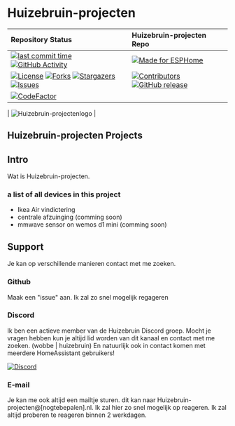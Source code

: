 # Huizebruin-projecten

| Repository Status | Huizebruin-projecten Repo |
| :--- | :--- |
|  [![last commit time][github-last-commit]][github-master] [![GitHub Activity][commits-shield]][commits] |  [![Made for ESPHome](https://img.shields.io/badge/Made_for-ESPHome-black?logo=esphome)](https://esphome.io) |
| [![License][license-shield]](LICENSE) [![Forks][forks-shield]][forks-url] [![Stargazers][stars-shield]][stars-url] [![Issues][issues-shield]][issues-url] | [![Contributors][contributors-shield]][contributors-url] [![GitHub release](https://img.shields.io/github/release/huizebruin/Huizebruin-projecten.svg)](https://GitHub.com/huizebruin/Huizebruin-projecten/releases)
| [![CodeFactor](https://www.codefactor.io/repository/github/huizebruin/Huizebruin-projecten/badge)](https://www.codefactor.io/repository/github/huizebruin/Huizebruin-projecten) ||


|  ![Huizebruin-projectenlogo](./static/stuff/logo.webp) |

## Huizebruin-projecten Projects

<!-- @import "[TOC]" {cmd="toc" depthFrom=1 depthTo=6 orderedList=false} -->

## Intro

Wat is Huizebruin-projecten.

### a list of all devices in this project


* Ikea Air vindictering
* centrale afzuinging (comming soon)
* mmwave sensor on wemos d1 mini (comming soon)


## Support

Je kan op verschillende manieren contact met me zoeken.

### Github

Maak een "issue" aan. Ik zal zo snel mogelijk regageren

### Discord

Ik ben een actieve member van de Huizebruin Discord groep. Mocht je vragen hebben kun je altijd lid worden van dit kanaal en contact met me zoeken. (wobbe | huizebruin)
En natuurlijk ook in contact komen met meerdere HomeAssistant gebruikers!

[![Discord][discord-shield]][discord]

### E-mail

Je kan me ook altijd een mailtje sturen. dit kan naar Huizebruin-projecten@[nogtebepalen].nl. Ik zal hier zo snel mogelijk op reageren. Ik zal altijd proberen te reageren binnen 2 werkdagen.

[commits-shield]: https://img.shields.io/github/commit-activity/m/huizebruin/Huizebruin-projecten.svg
[discord]: https://discord.gg/hKPgwWNHwH
[discord-shield]: https://img.shields.io/discord/723629686093119650.svg?logo=discord&color=7289da
[commits]: https://github.com/huizebruin/Huizebruin-projecten/commits/main
[github-last-commit]: https://img.shields.io/github/last-commit/huizebruin/Huizebruin-projecten.svg?style=plasticr
[github-master]: https://github.com/huizebruin/Huizebruin-projecten/commits/main
[license-shield]: https://img.shields.io/github/license/huizebruin/Huizebruin-projecten.svg
[contributors-url]: https://github.com/huizebruin/Huizebruin-projecten/graphs/contributors
[contributors-shield]: https://img.shields.io/github/contributors/huizebruin/Huizebruin-projecten.svg
[forks-shield]: https://img.shields.io/github/forks/huizebruin/Huizebruin-projecten.svg
[forks-url]: https://github.com/huizebruin/Huizebruin-projecten/network/members
[stars-shield]: https://img.shields.io/github/stars/huizebruin/Huizebruin-projecten.svg
[stars-url]: https://github.com/huizebruin/Huizebruin-projecten/stargazers
[issues-shield]: https://img.shields.io/github/issues/huizebruin/Huizebruin-projecten.svg
[issues-url]: https://github.com/huizebruin/Huizebruin-projecten/issues
